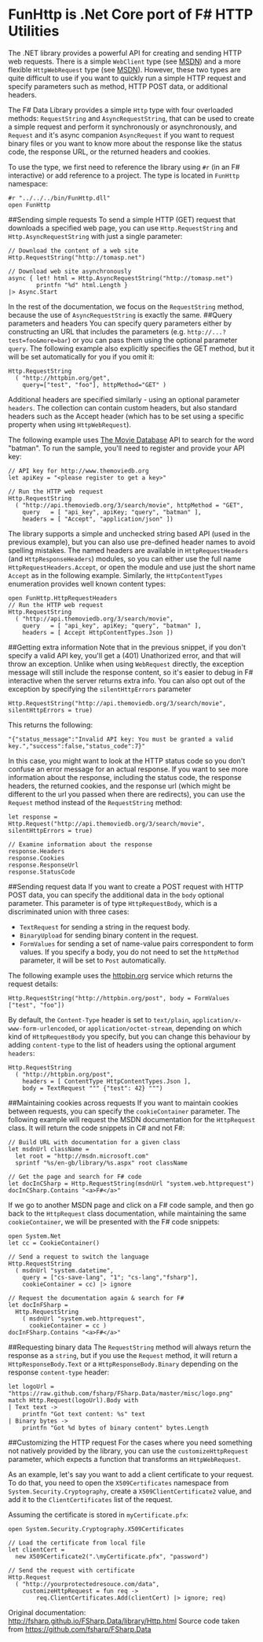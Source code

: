 # FunHttp is .Net Core port of F# HTTP Utilities

The .NET library provides a powerful API for creating and sending HTTP web requests. There is a simple `WebClient` type (see [MSDN](http://msdn.microsoft.com/en-us/library/system.net.webclient.aspx)) and a more flexible `HttpWebRequest` type (see [MSDN](http://msdn.microsoft.com/en-us/library/system.net.httpwebrequest.aspx)). However, these two types are quite difficult to use if you want to quickly run a simple HTTP request and specify parameters such as method, HTTP POST data, or additional headers.

The F# Data Library provides a simple `Http` type with four overloaded methods: `RequestString` and `AsyncRequestString`, that can be used to create a simple request and perform it synchronously or asynchronously, and `Request` and it's async companion `AsyncRequest` if you want to request binary files or you want to know more about the response like the status code, the response URL, or the returned headers and cookies.

To use the type, we first need to reference the library using `#r` (in an F# interactive) or add reference to a project. The type is located in `FunHttp` namespace:
```F#
#r "../../../bin/FunHttp.dll"
open FunHttp
```
##Sending simple requests
To send a simple HTTP (GET) request that downloads a specified web page, you can use `Http.RequestString` and `Http.AsyncRequestString` with just a single parameter:

```F#
// Download the content of a web site
Http.RequestString("http://tomasp.net")

// Download web site asynchronously
async { let! html = Http.AsyncRequestString("http://tomasp.net")
        printfn "%d" html.Length }
|> Async.Start
```
In the rest of the documentation, we focus on the `RequestString` method, because the use of `AsyncRequestString` is exactly the same.
##Query parameters and headers
You can specify query parameters either by constructing an URL that includes the parameters (e.g. `http://...?test=foo&more=bar`) or you can pass them using the optional parameter `query`. The following example also explicitly specifies the GET method, but it will be set automatically for you if you omit it:
```F#
Http.RequestString
  ( "http://httpbin.org/get", 
    query=["test", "foo"], httpMethod="GET" )
```
Additional headers are specified similarly - using an optional parameter `headers`. The collection can contain custom headers, but also standard headers such as the Accept header (which has to be set using a specific property when using `HttpWebRequest`).

The following example uses [The Movie Database](http://www.themoviedb.org/) API to search for the word "batman". To run the sample, you'll need to register and provide your API key:
```F#
// API key for http://www.themoviedb.org
let apiKey = "<please register to get a key>"

// Run the HTTP web request
Http.RequestString
  ( "http://api.themoviedb.org/3/search/movie", httpMethod = "GET",
    query   = [ "api_key", apiKey; "query", "batman" ],
    headers = [ "Accept", "application/json" ])
```
The library supports a simple and unchecked string based API (used in the previous example), but you can also use pre-defined header names to avoid spelling mistakes. The named headers are available in `HttpRequestHeaders` (and `HttpResponseHeaders`) modules, so you can either use the full name `HttpRequestHeaders.Accept`, or open the module and use just the short name `Accept` as in the following example. Similarly, the `HttpContentTypes` enumeration provides well known content types:
```F#
open FunHttp.HttpRequestHeaders
// Run the HTTP web request
Http.RequestString
  ( "http://api.themoviedb.org/3/search/movie",
    query   = [ "api_key", apiKey; "query", "batman" ],
    headers = [ Accept HttpContentTypes.Json ])
```
##Getting extra information
Note that in the previous snippet, if you don't specify a valid API key, you'll get a (401) Unathorized error, and that will throw an exception. Unlike when using `WebRequest` directly, the exception message will still include the response content, so it's easier to debug in F# interactive when the server returns extra info.
You can also opt out of the exception by specifying the `silentHttpErrors` parameter
```F#
Http.RequestString("http://api.themoviedb.org/3/search/movie", silentHttpErrors = true)
```
This returns the following:
```F#
"{"status_message":"Invalid API key: You must be granted a valid key.","success":false,"status_code":7}"
```
In this case, you might want to look at the HTTP status code so you don't confuse an error message for an actual response. If you want to see more information about the response, including the status code, the response headers, the returned cookies, and the response url (which might be different to the url you passed when there are redirects), you can use the `Request` method instead of the `RequestString` method:
```F#
let response = Http.Request("http://api.themoviedb.org/3/search/movie", silentHttpErrors = true)

// Examine information about the response
response.Headers
response.Cookies
response.ResponseUrl
response.StatusCode
```
##Sending request data
If you want to create a POST request with HTTP POST data, you can specify the additional data in the `body` optional parameter. This parameter is of type `HttpRequestBody`, which is a discriminated union with three cases:

 - `TextRequest` for sending a string in the request body.
 - `BinaryUpload` for sending binary content in the request.
 - `FormValues` for sending a set of name-value pairs correspondent to form values.
If you specify a body, you do not need to set the `httpMethod` parameter, it will be set to `Post` automatically.

The following example uses the [httpbin.org](httpbin.org) service which returns the request details:
```F#
Http.RequestString("http://httpbin.org/post", body = FormValues ["test", "foo"])
```
By default, the `Content-Type` header is set to `text/plain`, `application/x-www-form-urlencoded`, or `application/octet-stream`, depending on which kind of `HttpRequestBody` you specify, but you can change this behaviour by adding `content-type` to the list of headers using the optional argument `headers`:
```F#
Http.RequestString
  ( "http://httpbin.org/post", 
    headers = [ ContentType HttpContentTypes.Json ],
    body = TextRequest """ {"test": 42} """)
```
##Maintaining cookies across requests
If you want to maintain cookies between requests, you can specify the `cookieContainer` parameter. The following example will request the MSDN documentation for the `HttpRequest` class. It will return the code snippets in C# and not F#:
```F#
// Build URL with documentation for a given class
let msdnUrl className = 
  let root = "http://msdn.microsoft.com"
  sprintf "%s/en-gb/library/%s.aspx" root className

// Get the page and search for F# code
let docInCSharp = Http.RequestString(msdnUrl "system.web.httprequest")
docInCSharp.Contains "<a>F#</a>"
```
If we go to another MSDN page and click on a F# code sample, and then go back to the `HttpRequest` class documentation, while maintaining the same `cookieContainer`, we will be presented with the F# code snippets:
```F#
open System.Net
let cc = CookieContainer()

// Send a request to switch the language
Http.RequestString
  ( msdnUrl "system.datetime", 
    query = ["cs-save-lang", "1"; "cs-lang","fsharp"], 
    cookieContainer = cc) |> ignore

// Request the documentation again & search for F#
let docInFSharp = 
  Http.RequestString
    ( msdnUrl "system.web.httprequest", 
      cookieContainer = cc )
docInFSharp.Contains "<a>F#</a>"
```
##Requesting binary data
The `RequestString` method will always return the response as a `string`, but if you use the `Request` method, it will return a `HttpResponseBody.Text` or a `HttpResponseBody.Binary` depending on the response `content-type` header:
```F#
let logoUrl = "https://raw.github.com/fsharp/FSharp.Data/master/misc/logo.png"
match Http.Request(logoUrl).Body with
| Text text -> 
    printfn "Got text content: %s" text
| Binary bytes -> 
    printfn "Got %d bytes of binary content" bytes.Length
```
##Customizing the HTTP request
For the cases where you need something not natively provided by the library, you can use the `customizeHttpRequest` parameter, which expects a function that transforms an `HttpWebRequest`.

As an example, let's say you want to add a client certificate to your request. To do that, you need to open the `X509Certificates` namespace from `System.Security.Cryptography`, create a `X509ClientCertificate2` value, and add it to the `ClientCertificates` list of the request.

Assuming the certificate is stored in `myCertificate.pfx`:
```F#
open System.Security.Cryptography.X509Certificates

// Load the certificate from local file
let clientCert = 
  new X509Certificate2(".\myCertificate.pfx", "password")

// Send the request with certificate
Http.Request
  ( "http://yourprotectedresouce.com/data",
    customizeHttpRequest = fun req -> 
        req.ClientCertificates.Add(clientCert) |> ignore; req)
```


Original documentation: http://fsharp.github.io/FSharp.Data/library/Http.html
Source code taken from https://github.com/fsharp/FSharp.Data
